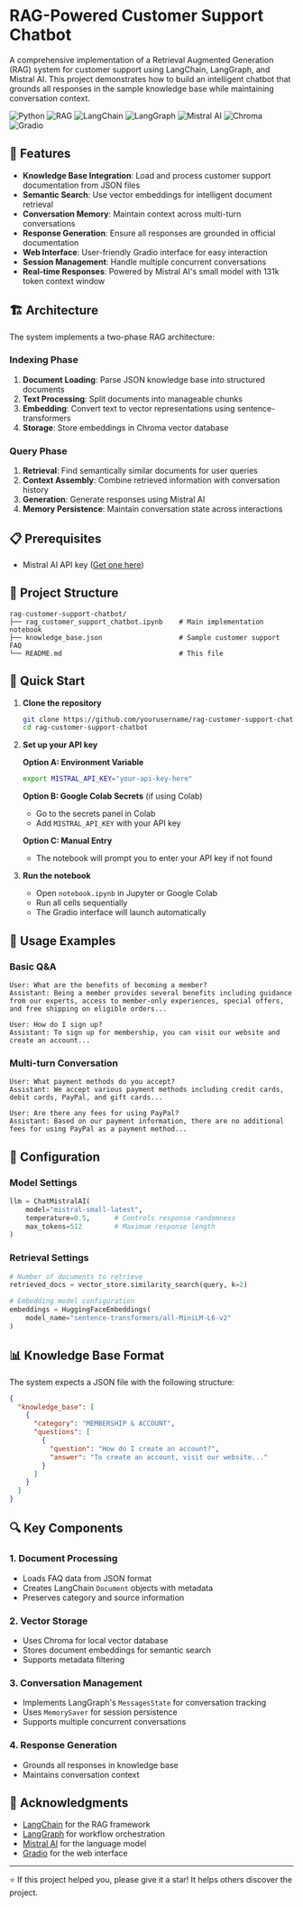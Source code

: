 # RAG-Powered Customer Support Chatbot

A comprehensive implementation of a Retrieval Augmented Generation (RAG) system for customer support using LangChain, LangGraph, and Mistral AI. This project demonstrates how to build an intelligent chatbot that grounds all responses in the sample knowledge base while maintaining conversation context.

![Python](https://img.shields.io/badge/python-3.8+-blue?logo=python&logoColor=white)
![RAG](https://img.shields.io/badge/technique-RAG-red)
![LangChain](https://img.shields.io/badge/powered%20by-LangChain-blue)
![LangGraph](https://img.shields.io/badge/orchestrated%20with-LangGraph-green)
![Mistral AI](https://img.shields.io/badge/LLM-Mistral%20AI-orange)
![Chroma](https://img.shields.io/badge/vector%20db-Chroma-purple)
![Gradio](https://img.shields.io/badge/interface-Gradio-orange?logo=gradio&logoColor=white)


## 🚀 Features

- **Knowledge Base Integration**: Load and process customer support documentation from JSON files
- **Semantic Search**: Use vector embeddings for intelligent document retrieval
- **Conversation Memory**: Maintain context across multi-turn conversations
- **Response Generation**: Ensure all responses are grounded in official documentation
- **Web Interface**: User-friendly Gradio interface for easy interaction
- **Session Management**: Handle multiple concurrent conversations
- **Real-time Responses**: Powered by Mistral AI's small model with 131k token context window

## 🏗️ Architecture

The system implements a two-phase RAG architecture:

### Indexing Phase
1. **Document Loading**: Parse JSON knowledge base into structured documents
2. **Text Processing**: Split documents into manageable chunks
3. **Embedding**: Convert text to vector representations using sentence-transformers
4. **Storage**: Store embeddings in Chroma vector database

### Query Phase
1. **Retrieval**: Find semantically similar documents for user queries
2. **Context Assembly**: Combine retrieved information with conversation history
3. **Generation**: Generate responses using Mistral AI 
4. **Memory Persistence**: Maintain conversation state across interactions

## 📋 Prerequisites

- Mistral AI API key ([Get one here](https://docs.mistral.ai/getting-started/quickstart/))

## 📁 Project Structure

```
rag-customer-support-chatbot/
├── rag_customer_support_chatbot.ipynb    # Main implementation notebook
├── knowledge_base.json                   # Sample customer support FAQ
└── README.md                             # This file
```

## 🚀 Quick Start

1. **Clone the repository**
   ```bash
   git clone https://github.com/yourusername/rag-customer-support-chatbot.git
   cd rag-customer-support-chatbot
   ```

2. **Set up your API key**

   **Option A: Environment Variable**
   ```bash
   export MISTRAL_API_KEY="your-api-key-here"
   ```

   **Option B: Google Colab Secrets** (if using Colab)
   - Go to the secrets panel in Colab
   - Add `MISTRAL_API_KEY` with your API key

   **Option C: Manual Entry**
   - The notebook will prompt you to enter your API key if not found

3. **Run the notebook**
   - Open `notebook.ipynb` in Jupyter or Google Colab
   - Run all cells sequentially
   - The Gradio interface will launch automatically

## 📝 Usage Examples

### Basic Q&A
```
User: What are the benefits of becoming a member?
Assistant: Being a member provides several benefits including guidance from our experts, access to member-only experiences, special offers, and free shipping on eligible orders...

User: How do I sign up?
Assistant: To sign up for membership, you can visit our website and create an account...
```

### Multi-turn Conversation
```
User: What payment methods do you accept?
Assistant: We accept various payment methods including credit cards, debit cards, PayPal, and gift cards...

User: Are there any fees for using PayPal?
Assistant: Based on our payment information, there are no additional fees for using PayPal as a payment method...
```

## 🔧 Configuration

### Model Settings
```python
llm = ChatMistralAI(
    model="mistral-small-latest",
    temperature=0.5,      # Controls response randomness
    max_tokens=512        # Maximum response length
)
```

### Retrieval Settings
```python
# Number of documents to retrieve
retrieved_docs = vector_store.similarity_search(query, k=2)

# Embedding model configuration
embeddings = HuggingFaceEmbeddings(
    model_name="sentence-transformers/all-MiniLM-L6-v2"
)
```

## 📊 Knowledge Base Format

The system expects a JSON file with the following structure:

```json
{
  "knowledge_base": [
    {
      "category": "MEMBERSHIP & ACCOUNT",
      "questions": [
        {
          "question": "How do I create an account?",
          "answer": "To create an account, visit our website..."
        }
      ]
    }
  ]
}
```

## 🔍 Key Components

### 1. Document Processing
- Loads FAQ data from JSON format
- Creates LangChain `Document` objects with metadata
- Preserves category and source information

### 2. Vector Storage
- Uses Chroma for local vector database
- Stores document embeddings for semantic search
- Supports metadata filtering

### 3. Conversation Management
- Implements LangGraph's `MessagesState` for conversation tracking
- Uses `MemorySaver` for session persistence
- Supports multiple concurrent conversations

### 4. Response Generation
- Grounds all responses in knowledge base
- Maintains conversation context

## 🙏 Acknowledgments

- [LangChain](https://python.langchain.com/) for the RAG framework
- [LangGraph](https://langchain-ai.github.io/langgraph/) for workflow orchestration
- [Mistral AI](https://docs.mistral.ai/getting-started/quickstart/) for the language model
- [Gradio](https://www.gradio.app/docs/) for the web interface

---

⭐ If this project helped you, please give it a star! It helps others discover the project.
